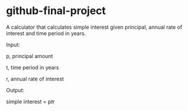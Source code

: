 # github-final-project

A calculator that calculates simple interest given principal, annual rate of interest and time period in years.

Input:

p, principal amount

t, time period in years

r, annual rate of interest

Output:

simple interest = p*t*r
